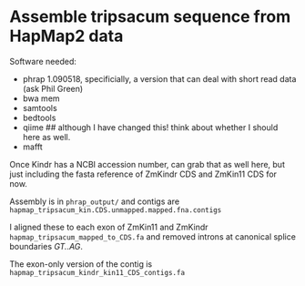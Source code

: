# Assemble tripsacum sequence from HapMap2 data

Software needed:

- phrap 1.090518, specificially, a version that can deal with short read data (ask Phil Green)
- bwa mem
- samtools
- bedtools
- qiime ## although I have changed this! think about whether I should here as well.
- mafft

Once Kindr has a NCBI accession number, can grab that as well here, but just including the fasta reference of ZmKindr CDS and ZmKin11 CDS for now.


Assembly is in ```phrap_output/``` and contigs are ```hapmap_tripsacum_kin.CDS.unmapped.mapped.fna.contigs```

I aligned these to each exon of ZmKin11 and ZmKindr ```hapmap_tripsacum_mapped_to_CDS.fa``` and removed introns at canonical splice boundaries *GT..AG*. 

The exon-only version of the contig is ```hapmap_tripsacum_kindr_kin11_CDS_contigs.fa```
